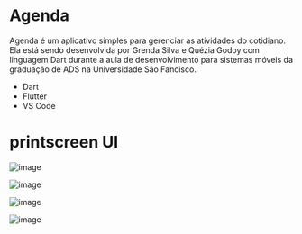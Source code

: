 # Agenda

Agenda é um aplicativo simples para gerenciar as atividades do cotidiano. Ela está sendo desenvolvida por Grenda Silva e Quézia Godoy com linguagem Dart durante a aula de desenvolvimento para sistemas móveis da graduação de ADS na Universidade São Fancisco.

* Dart
* Flutter
* VS Code




# printscreen UI

![image](https://user-images.githubusercontent.com/80162033/114619062-840b1d80-9c80-11eb-9a90-3de725eea244.png)

![image](https://user-images.githubusercontent.com/80162033/114619134-94bb9380-9c80-11eb-8550-48e148732477.png)

![image](https://user-images.githubusercontent.com/80162033/114619187-a2711900-9c80-11eb-9410-b09c7928142f.png)

![image](https://user-images.githubusercontent.com/80162033/114619234-b0269e80-9c80-11eb-8f70-51acd282cba3.png)
